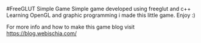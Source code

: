 #FreeGLUT Simple Game
Simple game developed using freeglut and c++
Learning OpenGL and graphic programming i made this little game. Enjoy :)

For more info and how to make this game blog visit https://blog.webischia.com/
